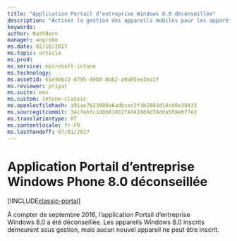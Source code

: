 ```yaml
---
title: "Application Portail d’entreprise Windows 8.0 déconseillée"
description: "Activez la gestion des appareils mobiles pour les appareils Windows Phone 8.0 avec Microsoft Intune."
keywords: 
author: NathBarn
manager: angrobe
ms.date: 02/16/2017
ms.topic: article
ms.prod: 
ms.service: microsoft-intune
ms.technology: 
ms.assetid: 61e9b6c3-8795-49b0-8ab2-a9a05ee3ea1f
ms.reviewer: priyar
ms.suite: ems
ms.custom: intune-classic
ms.openlocfilehash: a91ae7623080a6adbcec2f3b2803d14cd0e38433
ms.sourcegitcommit: 34cfebfc1d8b81032f4d41869d74dda559e677e2
ms.translationtype: HT
ms.contentlocale: fr-FR
ms.lasthandoff: 07/01/2017
---
```

#  <a name="windows-phone-80-company-portal-app-deprecated"></a>Application Portail d’entreprise Windows Phone 8.0 déconseillée

[!INCLUDE[classic-portal](../includes/classic-portal.md)]

À compter de septembre 2016, l’application Portail d’entreprise Windows 8.0 a été déconseillée. Les appareils Windows 8.0 inscrits demeurent sous gestion, mais aucun nouvel appareil ne peut être inscrit.
